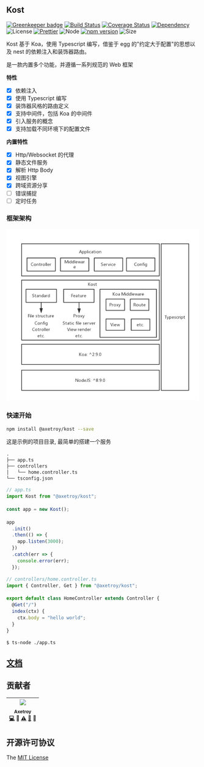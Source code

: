 ## Kost

[![Greenkeeper badge](https://badges.greenkeeper.io/axetroy/kost.svg)](https://greenkeeper.io/)
[![Build Status](https://travis-ci.org/axetroy/kost.svg?branch=master)](https://travis-ci.org/axetroy/kost)
[![Coverage Status](https://coveralls.io/repos/github/axetroy/kost/badge.svg?branch=master)](https://coveralls.io/github/axetroy/kost?branch=master)
[![Dependency](https://david-dm.org/axetroy/kost.svg)](https://david-dm.org/axetroy/kost)
![License](https://img.shields.io/badge/license-MIT-green.svg)
[![Prettier](https://img.shields.io/badge/Code%20Style-Prettier-green.svg)](https://github.com/prettier/prettier)
![Node](https://img.shields.io/badge/node-%3E=8.9-blue.svg?style=flat-square)
[![npm version](https://badge.fury.io/js/%40axetroy%2Fkost.svg)](https://badge.fury.io/js/%40axetroy%2Fkost)
![Size](https://github-size-badge.herokuapp.com/axetroy/kost.svg)

Kost 基于 Koa，使用 Typescript 编写，借鉴于 egg 的"约定大于配置"的思想以及 nest 的依赖注入和装饰器路由。

是一款内置多个功能，并遵循一系列规范的 Web 框架

**特性**

* [x] 依赖注入
* [x] 使用 Typescript 编写
* [x] 装饰器风格的路由定义
* [x] 支持中间件，包括 Koa 的中间件
* [x] 引入服务的概念
* [x] 支持加载不同环境下的配置文件

**内置特性**

* [x] Http/Websocket 的代理
* [x] 静态文件服务
* [x] 解析 Http Body
* [x] 视图引擎
* [x] 跨域资源分享
* [ ] 错误捕捉
* [ ] 定时任务

### 框架架构

![kost](https://raw.githubusercontent.com/axetroy/kost/master/kost.png)

### 快速开始

```bash
npm install @axetroy/kost --save
```

这是示例的项目目录, 最简单的搭建一个服务

```
.
├── app.ts
├── controllers
│   └── home.controller.ts
└── tsconfig.json
```

```typescript
// app.ts
import Kost from "@axetroy/kost";

const app = new Kost();

app
  .init()
  .then(() => {
    app.listen(3000);
  })
  .catch(err => {
    console.error(err);
  });
```

```typescript
// controllers/home.controller.ts
import { Controller, Get } from "@axetroy/kost";

export default class HomeController extends Controller {
  @Get("/")
  index(ctx) {
    ctx.body = "hello world";
  }
}
```

```bash
$ ts-node ./app.ts
```

## [文档](https://github.com/axetroy/kost/blob/master/doc/useage.md)

## 贡献者

<!-- ALL-CONTRIBUTORS-LIST:START - Do not remove or modify this section -->

| [<img src="https://avatars1.githubusercontent.com/u/9758711?v=3" width="100px;"/><br /><sub>Axetroy</sub>](http://axetroy.github.io)<br />[💻](https://github.com/axetroy/kost/commits?author=axetroy) 🔌 [⚠️](https://github.com/axetroy/kost/commits?author=axetroy) [🐛](https://github.com/axetroy/kost/issues?q=author%3Aaxetroy) 🎨 |
| :---------------------------------------------------------------------------------------------------------------------------------------------------------------------------------------------------------------------------------------------------------------------------------------------------------------------------------------: |


<!-- ALL-CONTRIBUTORS-LIST:END -->

## 开源许可协议

The [MIT License](https://github.com/axetroy/kost/blob/master/LICENSE)
